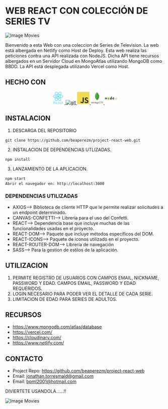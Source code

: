 # WEB REACT CON COLECCIÓN DE SERIES TV

![Image Movies](https://c7.alamy.com/compes/h7gegn/coleccion-de-16…drados-negros-con-esquinas-redondeadas-h7gegn.jpg)

Bienvenido a esta Web con una coleccion de Series de Television.
La web está albergada en Netlify como Host de Deploy.
Esta web realiza las peticiones contra una API realizada con NodeJS.
Dicha API tiene recursos albergados en un Servidor Cloud en MongoAtlas utilizando MongoDB como BBDD. La API está desplegada utilizando Vercel como Host.

## HECHO CON

<p align="center"> 
    <a href="https://reactjs.org/" target="_blank"> <img src="https://raw.githubusercontent.com/devicons/devicon/master/icons/react/react-original-wordmark.svg" alt="react" width="40" height="40"/> </a> 
    <a href="https://git-scm.com/" target="_blank"> <img src="https://www.vectorlogo.zone/logos/git-scm/git-scm-icon.svg" alt="git" width="40" height="40"/> </a> 
    <a href="https://developer.mozilla.org/en-US/docs/Web/JavaScript" target="_blank"> <img src="https://raw.githubusercontent.com/devicons/devicon/master/icons/javascript/javascript-original.svg" alt="javascript" width="40" height="40"/> </a> 
    <a href="https://www.mongodb.com/" target="_blank"> <img src="https://raw.githubusercontent.com/devicons/devicon/master/icons/mongodb/mongodb-original-wordmark.svg" alt="mongodb" width="40" height="40"/> </a> 
    <a href="https://nodejs.org" target="_blank"> <img src="https://raw.githubusercontent.com/devicons/devicon/master/icons/nodejs/nodejs-original-wordmark.svg" alt="nodejs" width="40" height="40"/> </a> 
</p>

## INSTALACION

1. DESCARGA DEL REPOSITORIO
```
git clone https://github.com/beaperezm/project-react-web.git
```
2. INSTALACION DE DEPENDENCIAS UTLIZADAS.
```
npm install
```
3. LANZAMIENTO DE LA APLICACION.
```
npm start
Abrir el navegador en: http://localhost:3000
```



### DEPENDENCIAS UTILIZADAS

- AXIOS--> Biblioteca de cliente HTTP que le permite realizar solicitudes a un endpoint determinado.
- CANVAS-CONFETTI--> Librería para el uso del Confetti.
- REACT--> Dependencia base que incluye muchas de las funcionalidades usadas en el proyecto.
- REACT-DOM--> Paquete que incluye métodos específicos del DOM.
- REACT-ICONS--> Paquete de iconos utilizado en el proyecto.
- REACT-ROUTER-DOM--> Librería de navegación
- SASS--> Para la gestion de estilos de la aplicación.

## UTILIZACION

1. PERMITE REGISTRO DE USUARIOS CON CAMPOS EMAIL, NICKNAME, PASSWORD Y EDAD. CAMPOS EMAIL, PASSWORD Y EDAD REQUERIDOS. 
2. LOGIN NECESARIO PARA PODER VER EL DETALLE DE CADA SERIE. 
3. LIMITACION DE EDAD PARA SERIES DE ADULTOS.

## RECURSOS

- https://www.mongodb.com/atlas/database
- https://vercel.com/
- https://cloudinary.com/
- https://www.netlify.com/

## CONTACTO

- Project Repo: https://github.com/beaperezm/project-react-web
- Email: jonathan.torresmald@gmail.com
- Email: bpml2001@hotmail.com

DIVIERTETE USANDOLA......!!

![Image Movies](https://res.cloudinary.com/dpyvlsksj/image/upload/v1670418107/u06tjvt3rdseazby8apn.gif)
